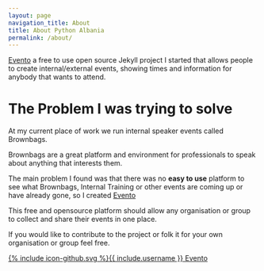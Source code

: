 ```yaml
---
layout: page
navigation_title: About
title: About Python Albania
permalink: /about/
---
```


[Evento](https://github.com/boyney123/evento) a free to use open source Jekyll project I started that allows people to create internal/external events, showing times and information for anybody that wants to attend.

# The Problem I was trying to solve


At my current place of work we run internal speaker events called Brownbags.

Brownbags are a great platform and environment for professionals to speak about anything that interests them.

The main problem I found was that there was no **easy to use** platform to see what Brownbags, Internal Training or other events are coming up or have already gone, so I created [Evento](https://github.com/boyney123/evento)

This free and opensource platform should allow any organisation or group to collect and share their events in one place.

If you would like to contribute to the project or folk it for your own organisation or group feel free.

<a href="https://github.com/boyney123/evento"><span class="icon icon--github">{% include icon-github.svg %}</span><span class="username">{{ include.username }}</span> Evento</a>
